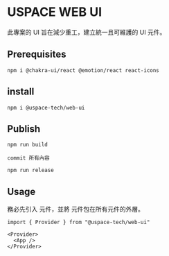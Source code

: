 # USPACE WEB UI

此專案的 UI 旨在減少重工，建立統一且可維護的 UI 元件。

## Prerequisites

```
npm i @chakra-ui/react @emotion/react react-icons
```

## install

```
npm i @uspace-tech/web-ui
```

## Publish

```
npm run build

commit 所有內容

npm run release
```

## Usage

務必先引入 <Provider> 元件，並將 <Provider> 元件包在所有元件的外層。

```
import { Provider } from "@uspace-tech/web-ui"

<Provider>
  <App />
</Provider>
```
